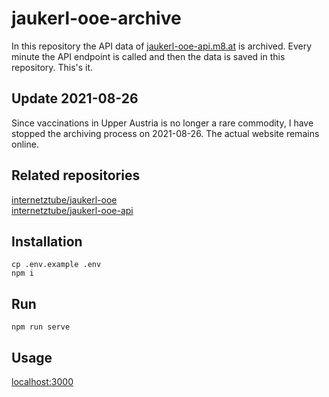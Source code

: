 # jaukerl-ooe-archive

In this repository the API data of [jaukerl-ooe-api.m8.at](https://jaukerl-ooe-api.m8.at) is archived.
Every minute the API endpoint is called and then the data is saved in this repository. 
This's it.

## Update 2021-08-26
Since vaccinations in Upper Austria is no longer a rare commodity, I have stopped the archiving process on 2021-08-26. The actual website remains online.

## Related repositories
[internetztube/jaukerl-ooe](https://github.com/internetztube/jaukerl-ooe)  
[internetztube/jaukerl-ooe-api](https://github.com/internetztube/jaukerl-ooe-api)  

## Installation
```
cp .env.example .env
npm i
```

## Run
```
npm run serve
```

## Usage

[localhost:3000](http://localhost:3000/)
